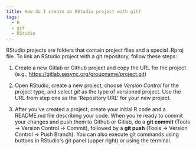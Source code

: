 ```yaml
---
title: How do I create an RStudio project with git?
tags:
  - R
  - git
  - RStudio
---
```


RStudio projects are folders that contain project files and a special .Rproj file. To link an RStudio project with a git repository, follow these steps:

1. Create a new Gitlab or Github project and copy the URL for the project (e.g., https://gitlab.sesync.org/groupname/project.git)

1. Open RStudio, create a new project, choose *Version Control* for the project type, and select *git* as the type of versioned project. Use the URL from step one as the 'Repository URL' for your new project.

1. After you've created a project, create your initial R code and a README.md file describing your code. When you're ready to commit your changes and push them to Github or Gitlab, do a **git commit** (Tools -> Version Control -> Commit), followed by a **git push** (Tools -> Version Control -> Push Branch). You can also execute git commands using buttons in RStudio's git panel (upper right) or using the terminal.
